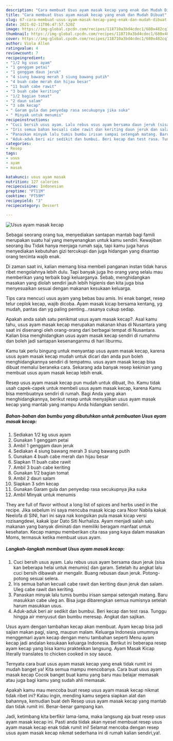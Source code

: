 ```yaml
---
description: "Cara membuat Usus ayam masak kecap yang enak dan Mudah Dibuat"
title: "Cara membuat Usus ayam masak kecap yang enak dan Mudah Dibuat"
slug: 67-cara-membuat-usus-ayam-masak-kecap-yang-enak-dan-mudah-dibuat
date: 2021-02-11T06:47:57.520Z
image: https://img-global.cpcdn.com/recipes/118710a3bd4cdec1/680x482cq70/usus-ayam-masak-kecap-foto-resep-utama.jpg
thumbnail: https://img-global.cpcdn.com/recipes/118710a3bd4cdec1/680x482cq70/usus-ayam-masak-kecap-foto-resep-utama.jpg
cover: https://img-global.cpcdn.com/recipes/118710a3bd4cdec1/680x482cq70/usus-ayam-masak-kecap-foto-resep-utama.jpg
author: Viola Allen
ratingvalue: 4
reviewcount: 7
recipeingredient:
- "1/2 kg usus ayam"
- "1 genggam petai"
- "1 genggam daun jeruk"
- "4 siung bawang merah 3 siung bawang putih"
- "4 buah cabe merah dan hijau besar"
- "11 buah cabe rawit"
- "3 buah cabe keriting"
- "1/2 bagian tomat"
- "2 daun salam"
- "3 sdm kecap"
- " Garam gula dan penyedap rasa secukupnya jika suka"
- " Minyak untuk menumis"
recipeinstructions:
- "Cuci bersih usus ayam. Lalu rebus usus ayam bersama daun jeruk (sisa kan beberapa helai untuk menumis) dan garam. Setelah itu angkat lalu cuci bersih dibawah air mengalir. Buang rebusan daun jeruk. Potong-potong sesuai selera."
- "Iris semua bahan kecuali cabe rawit dan keriting daun jeruk dan salam. Uleg cabe rawit dan keriting."
- "Panaskan minyak lalu tumis bumbu irisan sampai setengah matang. Baru masukkan cabe uleg an. Bisa juga dibarengkan semua numisnya setelah harum masukkan usus."
- "Aduk-aduk beri air sedikit dan bumbui. Beri kecap dan test rasa. Tunggu hingga air menyusut dan bumbu meresap. Angkat dan sajikan."
categories:
- Resep
tags:
- usus
- ayam
- masak

katakunci: usus ayam masak 
nutrition: 127 calories
recipecuisine: Indonesian
preptime: "PT11M"
cooktime: "PT59M"
recipeyield: "3"
recipecategory: Dessert

---
```



![Usus ayam masak kecap](https://img-global.cpcdn.com/recipes/118710a3bd4cdec1/680x482cq70/usus-ayam-masak-kecap-foto-resep-utama.jpg)

Sebagai seorang orang tua, menyediakan santapan mantab bagi famili merupakan suatu hal yang menyenangkan untuk kamu sendiri. Kewajiban seorang ibu Tidak hanya menjaga rumah saja, tapi kamu juga harus menyediakan kebutuhan gizi tercukupi dan juga hidangan yang disantap orang tercinta wajib enak.

Di zaman  saat ini, kalian memang bisa membeli panganan instan tidak harus ribet mengolahnya lebih dulu. Tapi banyak juga lho orang yang selalu mau memberikan yang terbaik bagi keluarganya. Sebab, menghidangkan masakan yang diolah sendiri jauh lebih higienis dan kita juga bisa menyesuaikan sesuai dengan makanan kesukaan keluarga. 

Tips cara mencuci usus ayam yang bebas bau amis. Ini enak banget, resep telur ceplok kecap, wajib dicoba. Ayam masak kicap bersama kentang, yg mudah, pantas dan yg paling penting…rasanya cukup sedap.

Apakah anda salah satu penikmat usus ayam masak kecap?. Asal kamu tahu, usus ayam masak kecap merupakan makanan khas di Nusantara yang saat ini disenangi oleh orang-orang dari berbagai tempat di Nusantara. Kalian bisa menghidangkan usus ayam masak kecap sendiri di rumahmu dan boleh jadi santapan kesenanganmu di hari liburmu.

Kamu tak perlu bingung untuk menyantap usus ayam masak kecap, karena usus ayam masak kecap mudah untuk dicari dan anda pun boleh menghidangkannya sendiri di tempatmu. usus ayam masak kecap bisa dibuat memalui beraneka cara. Sekarang ada banyak resep kekinian yang membuat usus ayam masak kecap lebih enak.

Resep usus ayam masak kecap pun mudah untuk dibuat, lho. Kamu tidak usah capek-capek untuk membeli usus ayam masak kecap, karena Kamu bisa membuatnya sendiri di rumah. Bagi Anda yang akan menghidangkannya, berikut resep untuk menyajikan usus ayam masak kecap yang mantab yang mampu Anda hidangkan sendiri.

<!--inarticleads1-->

##### Bahan-bahan dan bumbu yang dibutuhkan untuk pembuatan Usus ayam masak kecap:

1. Sediakan 1/2 kg usus ayam
1. Gunakan 1 genggam petai
1. Ambil 1 genggam daun jeruk
1. Sediakan 4 siung bawang merah 3 siung bawang putih
1. Gunakan 4 buah cabe merah dan hijau besar
1. Siapkan 11 buah cabe rawit
1. Ambil 3 buah cabe keriting
1. Gunakan 1/2 bagian tomat
1. Ambil 2 daun salam
1. Siapkan 3 sdm kecap
1. Gunakan  Garam gula dan penyedap rasa secukupnya jika suka
1. Ambil  Minyak untuk menumis


They are full of flavor without a long list of spices and herbs used in the recipe. Jika sebelum ini saya mencuba masak kicap cara Noor Nabila kakak Neelofa di SINI, hari ini saya nak kongsikan pula masak kicap versi rozisangdewi, kakak ipar Dato Siti Nurhaliza. Ayam menjadi salah satu makanan yang banyak diminati dan memiliki beragam manfaat untuk kesehatan. Kecap mampu memberikan cita rasa yang kaya dalam masakan Moms, termasuk ketika membuat usus ayam. 

<!--inarticleads2-->

##### Langkah-langkah membuat Usus ayam masak kecap:

1. Cuci bersih usus ayam. Lalu rebus usus ayam bersama daun jeruk (sisa kan beberapa helai untuk menumis) dan garam. Setelah itu angkat lalu cuci bersih dibawah air mengalir. Buang rebusan daun jeruk. Potong-potong sesuai selera.
1. Iris semua bahan kecuali cabe rawit dan keriting daun jeruk dan salam. Uleg cabe rawit dan keriting.
1. Panaskan minyak lalu tumis bumbu irisan sampai setengah matang. Baru masukkan cabe uleg an. Bisa juga dibarengkan semua numisnya setelah harum masukkan usus.
1. Aduk-aduk beri air sedikit dan bumbui. Beri kecap dan test rasa. Tunggu hingga air menyusut dan bumbu meresap. Angkat dan sajikan.


Usus ayam dengan tambahan kecap akan membuat. Ayam kecap bisa jadi sajian makan pagi, siang, maupun malam. Keluarga Indonesia umumnya menggemari ayam kecap dengan menu tambahan seperti Menu ayam kecap jadi andalan kesukaan keluarga Indonesia. Berikut ini beberapa resep ayam kecap yang bisa kamu praktekkan langsung. Ayam Masak Kicap literally translates to chicken cooked in soy sauce. 

Ternyata cara buat usus ayam masak kecap yang enak tidak rumit ini mudah banget ya! Kita semua mampu mencobanya. Cara buat usus ayam masak kecap Cocok banget buat kamu yang baru mau belajar memasak atau juga bagi kamu yang sudah ahli memasak.

Apakah kamu mau mencoba buat resep usus ayam masak kecap nikmat tidak ribet ini? Kalau ingin, mending kamu segera siapkan alat dan bahannya, kemudian buat deh Resep usus ayam masak kecap yang mantab dan tidak rumit ini. Benar-benar gampang kan. 

Jadi, ketimbang kita berfikir lama-lama, maka langsung aja buat resep usus ayam masak kecap ini. Pasti anda tiidak akan nyesel membuat resep usus ayam masak kecap enak tidak rumit ini! Selamat mencoba dengan resep usus ayam masak kecap nikmat sederhana ini di rumah kalian sendiri,ya!.

